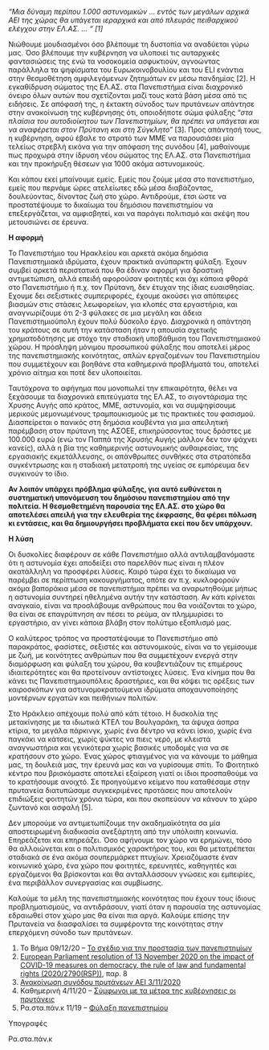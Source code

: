 *“Μια δύναμη περίπου 1.000 αστυνομικών ... εντός των μεγάλων αρχικά ΑΕΙ της χώρας θα υπάγεται ιεραρχικά και από πλευράς πειθαρχικού ελέγχου στην ΕΛ.ΑΣ. ... “ [1]*



Νιώθουμε μουδιασμένοι όσο βλέπουμε τη δυστοπία να αναδύεται γύρω μας. Όσο βλέπουμε την κυβέρνηση να υλοποιεί τις αυταρχικές φαντασιώσεις της ενώ τα νοσοκομεία ασφυκτιούν, αγνοώντας παράλληλα τα ψηφίσματα του Ευρωκοινοβουλίου και του ELI ενάντια στην θεσμοθέτηση αμφιλεγόμενων ζητημάτων εν μέσω πανδημίας [2]. Η εγκαθίδρυση σώματος της ΕΛ.ΑΣ. στα Πανεπιστήμια είναι διαχρονικό όνειρο όλων αυτών που σχετίζονται μαζί τους κατά βάση μέσα από τις ειδήσεις. Σε απόφασή της, η έκτακτη σύνοδος των πρυτάνεων απάντησε στην ανακοίνωση της κυβέρνησης ότι, οποιοδήποτε σώμα φύλαξης “*στα πλαίσια του αυτοδιοίκητου των Πανεπιστημίων, θα πρέπει να υπάγεται και να αναφέρεται στον Πρύτανη και στη Σύγκλητο*” [3]. Προς απάντησή τους, η κυβέρνηση, αφού έβαλε το στρατό των ΜΜΕ να παρουσιάσει μία τελείως στρεβλή εικόνα για την απόφαση της συνόδου [4], μαθαίνουμε πως προχωρά στην ίδρυση νέου σώματος της ΕΛ.ΑΣ. στα Πανεπιστήμια και την προκήρυξη θέσεων για 1000 ακόμα αστυνομικούς.

Και κάπου εκεί μπαίνουμε εμείς. Εμείς που ζούμε μέσα στο πανεπιστήμιο, εμείς που περνάμε ώρες ατελείωτες εδώ μέσα διαβάζοντας, δουλεύοντας, δίνοντας ζωή στο χώρο. Αντιδρούμε, έτσι ώστε να προστατέψουμε το δικαίωμα του δημόσιου πανεπιστημίου να επεξεργάζεται, να αμφισβητεί, και να παράγει πολιτισμό και σκέψη που μετουσιώνει σε έρευνα.                                                   

**Η αφορμή**

Το Πανεπιστήμιο του Ηρακλείου και αρκετά ακόμα δημόσια Πανεπιστημιακά ιδρύματα, έχουν πρακτικά ανύπαρκτη φύλαξη. Έχουν συμβεί αρκετά περιστατικά που θα έδιναν αφορμή για δραστική αντιμετώπιση, αλλά επειδή αφορούσαν φοιτητές και όχι κάποια φθορά στο Πανεπιστήμιο ή π.χ. τον Πρύτανη, δεν έτυχαν της ίδιας ευαισθησίας. Εχουμε δει σεξιστικές συμπεριφορές, έχουμε ακούσει για απόπειρες βιασμών στις στάσεις λεωφορείων, για κλοπές στα εργαστήρια, και αναγνωρίζουμε ότι 2-3 φύλακες σε μια μεγάλη και άδεια Πανεπιστημιούπολη έχουν πολύ δύσκολο έργο. Διαχρονικά η απάντηση του κράτους σε αυτή την κατάσταση ήταν η απουσία σχετικής χρηματοδότησης με στόχο την σταδιακή υποβάθμιση του Πανεπιστημιακού χώρου. Η πρόσληψη μόνιμου προσωπικού φύλαξης που αποτελεί μέρος της πανεπιστημιακής κοινότητας, απλών εργαζομένων του Πανεπιστημίου που συμμετέχουν και βοηθάνε στα καθημερινά προβλήματά του, αποτελεί χρόνιο αίτημα και ποτέ δεν υλοποιείται. 

Ταυτόχρονα το αφήγημα που μονοπωλεί την επικαιρότητα, θέλει να ξεχάσουμε τα διαχρονικά επιτεύγματα της ΕΛ.ΑΣ, το σιγοντάρισμα της Χρυσης Αυγής από κράτος, ΜΜΕ, αστυνομία, και να συμψηφίσουμε μερικούς μεμονωμένους τραμπουκισμούς με τις πρακτικές του φασισμού. Διασπείρεται ο πανικός στη δημόσια κουβέντα για μια απειλητική παρέμβαση στον πρύτανη της ΑΣΟΕΕ, επικηρύσσοντας τους δράστες με 100.000 ευρώ (ενώ τον Παππά της Χρυσής Αυγής μάλλον δεν τον ψάχνει κανείς), αλλά η βία της καθημερινής αστυνομικής αυθαιρεσίας, της εργασιακής εκμετάλλευσης, οι απάνθρωπες συνθήκες στα στρατόπεδα συγκέντρωσης και η σταδιακή μετατροπή της υγείας σε εμπόρευμα δεν συγκινούν το ίδιο.

**Αν λοιπόν υπάρχει πρόβλημα φύλαξης, για αυτό ευθύνεται η συστηματική υπονόμευση του δημόσιου πανεπιστημίου από την πολιτεία. Η θεσμοθετημένη παρουσία της ΕΛ.ΑΣ. στο χώρο θα αποτελέσει απειλή για την ελευθερία της έκφρασης, θα φέρει πόλωση κι εντάσεις, και θα δημιουργήσει προβλήματα εκεί που δεν υπάρχουν.**

**Η λύση** 

Οι δυσκολίες διαφέρουν σε κάθε Πανεπιστήμιο αλλά αντιλαμβανόμαστε ότι η αστυνομία έχει αποδείξει στο παρελθόν πως είναι η πλέον ακατάλληλη να προσφέρει λύσεις. Καιρό τώρα έχει το δικαίωμα να παρέμβει σε περίπτωση κακουργήματος, οπότε αν π.χ. κυκλοφορούν ακόμα βαποράκια μέσα σε πανεπιστήμια πρέπει να αναρωτηθούμε μήπως η αστυνομία συντηρεί ηθελημένα αυτήν την κατάσταση. Αν κάτι κρίνεται αναγκαίο, είναι να προσλάβουμε ανθρώπους που θα νοιάζονται το χώρο, θα είναι σε επαγρύπνηση αν πέσει το ρεύμα, αν πλημμυρίσει το εργαστήριο, αν γίνει κάποια βλάβη στον πολύτιμο εξοπλισμό μας.

Ο καλύτερος τρόπος να προστατέψουμε το Πανεπιστήμιο από παρακράτος, φασίστες, σεξιστές και αστυνομικούς, είναι να το γεμίσουμε με ζωή, με κοινότητες ανθρώπων που θα συμμετέχουν ενεργά στην διαμόρφωση και φύλαξη του χώρου, θα κουβεντιάζουν τις επιμέρους ιδιαιτερότητες και θα προτείνουν αντίστοιχες λύσεις. Ένα κίνημα που θα κάνει τις Πανεπιστημιουπόλεις δραστήριες, και θα κόψει τις ορέξεις των καιροσκόπων για αστυνομοκρατούμενα ιδρύματα αποχαυνοποίησης μοντέρνων εργατών και πειθήνιων πολιτών.

Στο Ηράκλειο απέχουμε πολύ από κάτι τέτοιο. Η δυσκολία της μετακίνησης με τα ιδιωτικά ΚΤΕΛ του Βουλγαράκη, τα άψυχα άσπρα κτίρια, τα μεγάλα πάρκινγκ, χωρίς ένα δέντρο να κάνει ίσκιο, χωρίς ένα παγκάκι να κάτσεις, χωρίς ψύκτες να πιεις νερό, με κλειστά αναγνωστήρια και γενικότερα χωρίς βασικές υποδομές για να σε κρατήσουν στο χώρο. Ένας χώρος φτιαγμένος για να κάνουμε το μάθημα μας, τη δουλειά μας, την έρευνά μας και να γυρίσουμε σπίτι. Το Φοιτητικό κέντρο που βρισκόμαστε αποτελεί εξαίρεση γιατί οι ίδιοι προσπαθούμε να το κρατήσουμε ανοιχτό. Σε προηγούμενο κείμενο που καταθέσαμε στην πρυτανεία διατυπώσαμε συγκεκριμένες προτάσεις που αποτελούν επιδιώξεις φοιτητών χρόνια τώρα, και που σκοπεύουν να κάνουν το χώρο ζωντανό και ασφαλή [5].

Δεν μπορούμε να αντιμετωπίζουμε την ακαδημαϊκότητα σα μία αποστειρωμένη διαδικασία ανεξάρτητη από την υπόλοιπη κοινωνία. Επηρεάζεται και επηρεάζει. Όσο αφήνουμε τον χώρο να ερημώνει, τόσο θα αλλοιώνεται και ο πολιτισμικός χαρακτήρας του, και θα μετατρέπεται σταδιακά σε ένα ακόμα σουπερμάρκετ πτυχίων. Χρειαζόμαστε έναν κοινωνικό χώρο, ένα χώρο που φοιτητές, ερευνητές, καθηγητές και εργαζόμενοι θα βρίσκονται και θα ανταλλάσσουν γνώσεις και εμπειρίες, ένα περιβάλλον συνεργασίας και συμβίωσης.

Καλούμε τα μέλη της πανεπιστημιακής κοινότητας που έχουν τους ίδιους προβληματισμούς, να αντιδράσουν, γιατί όταν η παρουσία της αστυνομίας εδραιωθεί στον χώρο μας θα είναι πια αργά. Καλούμε επίσης την Πρυτανεία να διασφαλίσει τα συμφέροντα της κοινότητας στην επερχόμενη σύνοδο των πρυτάνεων.

1. Το Βήμα 09/12/20 – [Το σχέδιο για την προστασία των πανεπιστημίων](https://www.tovima.gr/2020/12/09/society/to-sxedio-gia-tin-prostasia-ton-panepistimion-ti-tha-isxysei-apo-ton-septemvrio)
2. [European Parliament resolution of 13 November 2020 on the impact of COVID-19 measures on democracy, the rule of law and fundamental rights (2020/2790(RSP))](https://www.europarl.europa.eu/doceo/document/TA-9-2020-0307_EN.html), παρ. 8
3. [Ανακοίνωση συνόδου πρυτάνεων ΑΕΙ 3/11/2020](http://www.synodos-aei.gr/documents/anakoinosi_synodou_03-11-2020.pdf)
4. Καθημερινή 4/11/20 – [Σύμφωνοι με τα μέτρα της κυβέρνησεις οι πρυτάνεις](https://www.kathimerini.gr/society/561143182/symfonoi-me-ta-metra-tis-kyvernisis-oi-prytaneis/)
5. Ρα.στα.πάν.κ 11/19 – [Φύλαξη πανεπιστημίου](https://rastapank.radio.uoc.gr/article/2)

Υπογραφές

Ρα.στα.πάν.κ